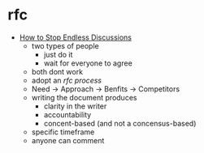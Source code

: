 rfc
===

* [How to Stop Endless Discussions](https://candost.blog/how-to-stop-endless-discussions/)
    * two types of people
        * just do it
        * wait for everyone to agree
    * both dont work
    * adopt an _rfc process_
    * Need -> Approach -> Benfits -> Competitors
    * writing the document produces
        * clarity in the writer
        * accountability
        * concent-based (and not a concensus-based)
    * specific timeframe
    * anyone can comment
